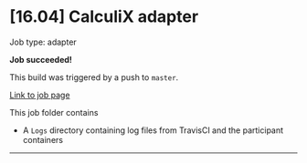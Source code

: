 # [16.04] CalculiX adapter

Job type: adapter



**Job succeeded!**



This build was triggered by a push to `master`.



[Link to job page]({[job_link]})


This job folder contains
- A `Logs` directory containing log files from TravisCI and the participant containers


---

